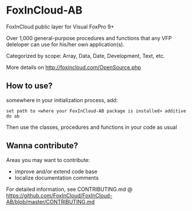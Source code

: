 # FoxInCloud-AB
FoxInCloud public layer for Visual FoxPro 9+

Over 1,000 general-purpose procedures and functions that any VFP deleloper can use for his/her own application(s).

Categorized by scope: Array, Data, Date, Development, Text, etc.

More details on http://foxincloud.com/OpenSource.php

## How to use?

somewhere in your initialization process, add:
```foxpro
set path to <where your FoxInCloud-AB package is installed> additive
do ab
```

Then use the classes, procedures and functions in your code as usual

## Wanna contribute?

Areas you may want to contribute:
- improve and/or extend code base
- localize documentation comments

For detailed information, see CONTRIBUTING.md @ https://github.com/FoxInCloud/FoxInCloud-AB/blob/master/CONTRIBUTING.md
